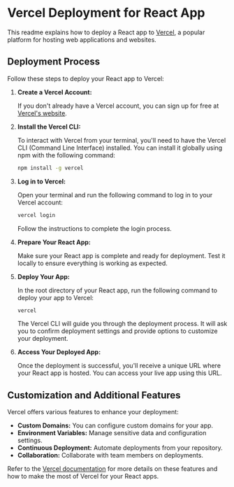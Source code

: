 # Vercel Deployment for React App

This readme explains how to deploy a React app to [Vercel](https://vercel.com/), a popular platform for hosting web applications and websites.

## Deployment Process

Follow these steps to deploy your React app to Vercel:

1. **Create a Vercel Account:**
   
   If you don't already have a Vercel account, you can sign up for free at [Vercel's website](https://vercel.com/).

2. **Install the Vercel CLI:**

   To interact with Vercel from your terminal, you'll need to have the Vercel CLI (Command Line Interface) installed. You can install it globally using npm with the following command:

   ```bash
   npm install -g vercel
   ```

3. **Log in to Vercel:**

   Open your terminal and run the following command to log in to your Vercel account:

   ```bash
   vercel login
   ```

   Follow the instructions to complete the login process.

4. **Prepare Your React App:**

   Make sure your React app is complete and ready for deployment. Test it locally to ensure everything is working as expected.

5. **Deploy Your App:**

   In the root directory of your React app, run the following command to deploy your app to Vercel:

   ```bash
   vercel
   ```

   The Vercel CLI will guide you through the deployment process. It will ask you to confirm deployment settings and provide options to customize your deployment.

6. **Access Your Deployed App:**

   Once the deployment is successful, you'll receive a unique URL where your React app is hosted. You can access your live app using this URL.

## Customization and Additional Features

Vercel offers various features to enhance your deployment:

- **Custom Domains:** You can configure custom domains for your app.
- **Environment Variables:** Manage sensitive data and configuration settings.
- **Continuous Deployment:** Automate deployments from your repository.
- **Collaboration:** Collaborate with team members on deployments.

Refer to the [Vercel documentation](https://vercel.com/docs) for more details on these features and how to make the most of Vercel for your React apps.